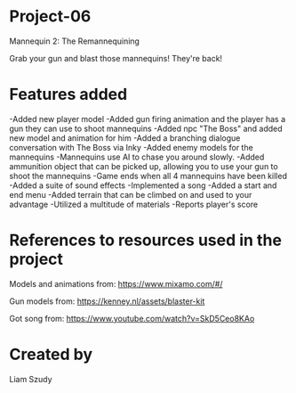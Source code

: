 # Project-06
Mannequin 2: The Remannequining

Grab your gun and blast those mannequins! They're back!

# Features added
-Added new player model
-Added gun firing animation and the player has a gun they can use to shoot mannequins
-Added npc "The Boss" and added new model and animation for him
-Added a branching dialogue conversation with The Boss via Inky
-Added enemy models for the mannequins
-Mannequins use AI to chase you around slowly.
-Added ammunition object that can be picked up, allowing you to use your gun to shoot the mannequins
-Game ends when all 4 mannequins have been killed
-Added a suite of sound effects
-Implemented a song
-Added a start and end menu
-Added terrain that can be climbed on and used to your advantage
-Utilized a multitude of materials
-Reports player's score

# References to resources used in the project
Models and animations from:
https://www.mixamo.com/#/

Gun models from:
https://kenney.nl/assets/blaster-kit

Got song from:
https://www.youtube.com/watch?v=SkD5Ceo8KAo

# Created by
Liam Szudy
